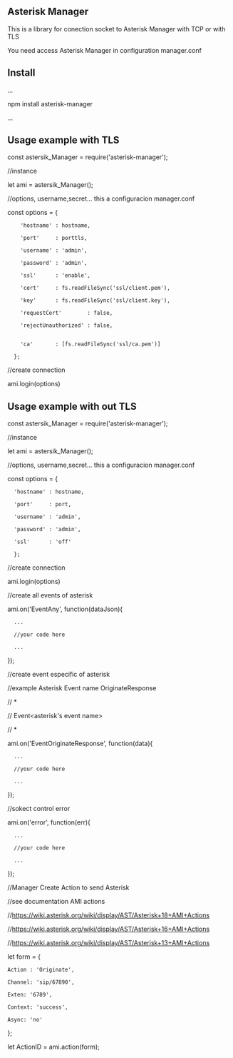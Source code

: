 ## Asterisk Manager

This is a library for conection socket to Asterisk Manager with TCP or with TLS

You need access Asterisk Manager in configuration manager.conf


## Install


...

npm install asterisk-manager

...




## Usage example with TLS

const astersik_Manager = require('asterisk-manager');


//instance

let ami = astersik_Manager();




//options, username,secret... this a configuracion manager.conf

const options = {

	    'hostname' : hostname,
	    
	    'port'     : porttls,
	    
	    'username' : 'admin',	    
	    
	    'password' : 'admin',	    
	    
	    'ssl'      : 'enable',	    
	    
	    'cert'     : fs.readFileSync('ssl/client.pem'),	 
	    
	    'key'      : fs.readFileSync('ssl/client.key'),	 
	    
	    'requestCert'        : false,
	    
	    'rejectUnauthorized' : false,
	    
	    
	    'ca'       : [fs.readFileSync('ssl/ca.pem')]
	    
      };
      


//create connection

ami.login(options)




## Usage example with out TLS

const astersik_Manager = require('asterisk-manager');


//instance

let ami = astersik_Manager();



//options, username,secret... this a configuracion manager.conf

const options = {

      'hostname' : hostname,
      
      'port'     : port,
      
      'username' : 'admin',
      
      'password' : 'admin',
      
      'ssl'      : 'off'
      
      };

//create connection

ami.login(options)


//create all events of asterisk

ami.on('EventAny', function(dataJson){

      ...
      
      //your code here
      
      ...
      
});


//create event especific of asterisk

//example  Asterisk Event name OriginateResponse

// *

// Event<asterisk's event name>

// *

ami.on('EventOriginateResponse', function(data){

      ...     
      
      //your code here
      
      ...
      
});




//sokect control error 

ami.on('error', function(err){


      ...     
      
      //your code here
      
      ...
      
});




//Manager Create Action to send Asterisk

//see documentation AMI actions 

//https://wiki.asterisk.org/wiki/display/AST/Asterisk+18+AMI+Actions

//https://wiki.asterisk.org/wiki/display/AST/Asterisk+16+AMI+Actions

//https://wiki.asterisk.org/wiki/display/AST/Asterisk+13+AMI+Actions



let form = {

    Action : 'Originate',
    
    Channel: 'sip/67890',
    
    Exten: '6789',
    
    Context: 'success',
    
    Async: 'no'
    
};

    
    
let ActionID = ami.action(form);





